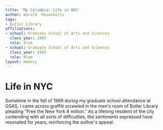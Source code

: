 ```yaml
---
title: 'My Columbia: Life in NYC'
author: Harold  Rosenholtz
tags:
- Butler Library
affiliations:
- school: Graduate School of Arts and Sciences
  class_year: 1969
  role: Alum
- school: Graduate School of Arts and Sciences
  class_year: 1969
  role: Alum
layout: memory
---
```


# Life in NYC

Sometime in the fall of 1969 during my graduate school attendance at GSAS, I came across graffiti scrawled in the men's room of Butler Library pleading "Free the New York 8 million." As a lifelong resident of the city  contending with all sorts of difficulties, the sentiments expressed have resonated for years, reinforcing the author's appeal.
